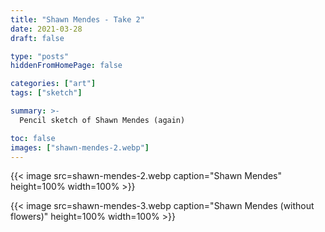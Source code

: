 ```yaml
---
title: "Shawn Mendes - Take 2"
date: 2021-03-28
draft: false

type: "posts"
hiddenFromHomePage: false

categories: ["art"]
tags: ["sketch"]

summary: >-
  Pencil sketch of Shawn Mendes (again)

toc: false
images: ["shawn-mendes-2.webp"]
---
```


{{< image src=shawn-mendes-2.webp caption="Shawn Mendes" height=100% width=100% >}}

{{< image src=shawn-mendes-3.webp caption="Shawn Mendes (without flowers)" height=100% width=100% >}}
